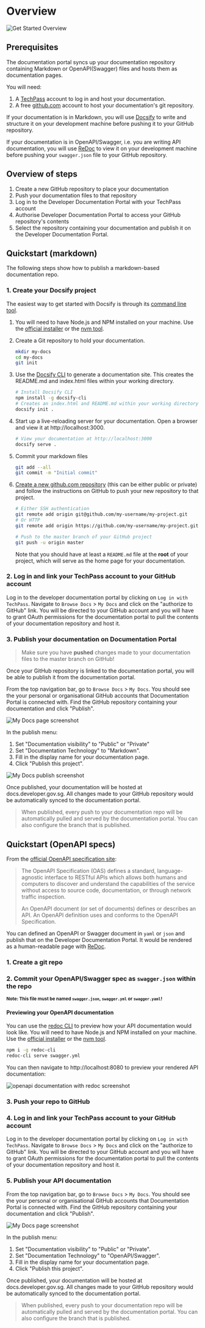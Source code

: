 # Overview

![Get Started Overview](assets/get-started-overview.png)

## Prerequisites

The documentation portal syncs up your documentation repository containing Markdown or OpenAPI(Swagger) files and hosts them as documentation pages.

You will need:

1. A [TechPass](https://www.techpass.gov.sg) account to log in and host your documentation.
2. A free [github.com](https://github.com) account to host your documentation's git repository.

If your documentation is in Markdown, you will use [Docsify](https://docsify.js.org) to write and structure it on your development machine before pushing it to your GitHub repository.

If your documentation is in OpenAPI/Swagger, i.e. you are writing API documentation, you will use [ReDoc](https://github.com/Redocly/redoc) to view it on your development machine before pushing your `swagger.json` file to your GitHub repository.

## Overview of steps

1. Create a new GitHub repository to place your documentation
2. Push your documentation files to that repository
3. Log in to the Developer Documentation Portal with your TechPass account
4. Authorise Developer Documentation Portal to access your GitHub repository's contents
5. Select the repository containing your documentation and publish it on the Developer Documentation Portal.

## Quickstart (markdown)

The following steps show how to publish a markdown-based documentation repo.

### 1. Create your Docsify project

The easiest way to get started with Docsify is through its [command line tool](https://docsify.js.org/#/quickstart).

1. You will need to have Node.js and NPM installed on your machine. Use the [official installer](https://nodejs.org/en/) or the [nvm tool](https://github.com/nvm-sh/nvm).

2. Create a Git repository to hold your documentation.

   ```bash
   mkdir my-docs
   cd my-docs
   git init
   ```

3. Use the [Docsify CLI](https://docsify.js.org/#/quickstart) to generate a documentation site. This creates the README.md and index.html files within your working directory.

   ```bash
   # Install Docsify CLI
   npm install -g docsify-cli
   # Creates an index.html and README.md within your working directory
   docsify init .
   ```

4. Start up a live-reloading server for your documentation. Open a browser and view it at http://localhost:3000.

   ```bash
   # View your documentation at http://localhost:3000
   docsify serve .
   ```

5. Commit your markdown files

   ```bash
   git add --all
   git commit -m "Initial commit"
   ```

6. [Create a new github.com repository](https://github.com/new) (this can be either public or private) and follow
   the instructions on GitHub to push your new repository to that project.

   ```bash
   # Either SSH authentication
   git remote add origin git@github.com/my-username/my-project.git
   # Or HTTP
   git remote add origin https://github.com/my-username/my-project.git

   # Push to the master branch of your GitHub project
   git push -u origin master
   ```

   Note that you should have at least a `README.md` file at the **root** of your project, which will serve as the home page for your documentation.

### 2. Log in and link your TechPass account to your GitHub account

Log in to the developer documentation portal by clicking on `Log in with TechPass`. Navigate to `Browse Docs` > `My Docs` and click on the "authorize to GitHub" link. You will be directed to your GitHub account and you will have to grant OAuth permissions for the documentation portal to pull the contents of your documentation repository and host it.

### 3. Publish your documentation on Documentation Portal

> Make sure you have **pushed** changes made to your documentation files to the master branch on GitHub!

Once your GitHub repository is linked to the documentation portal, you will be able to publish it from the documentation portal.

From the top navigation bar, go to `Browse Docs` > `My Docs`. You should see the your personal or organisational GitHub accounts that Documentation Portal is connected with. Find the GitHub repository containing your documentation and click "Publish".

![My Docs page screenshot](assets/my_docs_list_screen.png)

In the publish menu:

1. Set "Documentation visibility" to "Public" or "Private"
2. Set "Documentation Technology" to "Markdown".
3. Fill in the display name for your documentation page.
4. Click "Publish this project".

![My Docs publish screenshot](assets/my_docs_publish_screen.png)

Once published, your documentation will be hosted at docs.developer.gov.sg. All changes made to your GitHub repository would be automatically
synced to the documentation portal.

> When published, every push to your documentation repo will be automatically pulled and served by the documentation portal. You can also configure the branch that is published.

## Quickstart (OpenAPI specs)

From the [official OpenAPI specification site](https://swagger.io/specification):

> The OpenAPI Specification (OAS) defines a standard, language-agnostic interface to RESTful APIs which allows both humans and computers to discover and understand the capabilities of the service without access to source code, documentation, or through network traffic inspection.
>
> An OpenAPI document (or set of documents) defines or describes an API. An OpenAPI definition uses and conforms to the OpenAPI Specification.

You can defined an OpenAPI or Swagger document in `yaml` or `json` and publish that on the Developer Documentation Portal. It would be rendered as a human-readable page with [ReDoc](https://github.com/Redocly/redoc).

### 1. Create a git repo

### 2. Commit your OpenAPI/Swagger spec as `swagger.json` within the repo

**<small>Note: This file must be named `swagger.json`, `swagger.yml` or `swagger.yaml`!</small>**

#### Previewing your OpenAPI documentation
You can use the [redoc CLI](https://github.com/Redocly/redoc/tree/master/cli) to preview how your API documentation would look like. You will need to have Node.js and NPM installed on your machine. Use the [official installer](https://nodejs.org/en/) or the [nvm tool](https://github.com/nvm-sh/nvm).

```bash
npm i -g redoc-cli
redoc-cli serve swagger.yml
```

You can then navigate to http://localhost:8080 to preview your rendered API documentation:

![openapi documentation with redoc screenshot](assets/redoc-preview.png)

### 3. Push your repo to GitHub

### 4. Log in and link your TechPass account to your GitHub account

Log in to the developer documentation portal by clicking on `Log in with TechPass`. Navigate to `Browse Docs` > `My Docs` and click on the "authorize to GitHub" link. You will be directed to your GitHub account and you will have to grant OAuth permissions for the documentation portal to pull the contents of your documentation repository and host it.

### 5. Publish your API documentation

From the top navigation bar, go to `Browse Docs` > `My Docs`. You should see the your personal or organisational GitHub accounts that Documentation Portal is connected with. Find the GitHub repository containing your documentation and click "Publish".

![My Docs page screenshot](assets/my_docs_list_screen.png)

In the publish menu:

1. Set "Documentation visibility" to "Public" or "Private".
2. Set "Documentation Technology" to "OpenAPI/Swagger".
3. Fill in the display name for your documentation page.
4. Click "Publish this project".

Once published, your documentation will be hosted at docs.developer.gov.sg. All changes made to your GitHub repository would be automatically
synced to the documentation portal.

> When published, every push to your documentation repo will be automatically pulled and served by the documentation portal. You can also configure the branch that is published.